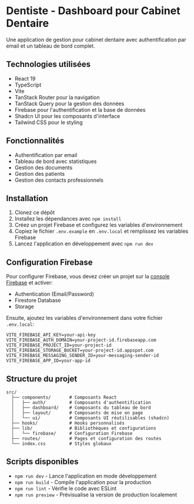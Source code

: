 # Dentiste - Dashboard pour Cabinet Dentaire

Une application de gestion pour cabinet dentaire avec authentification par email et un tableau de bord complet.

## Technologies utilisées

- React 19
- TypeScript
- Vite
- TanStack Router pour la navigation
- TanStack Query pour la gestion des données
- Firebase pour l'authentification et la base de données
- Shadcn UI pour les composants d'interface
- Tailwind CSS pour le styling

## Fonctionnalités

- Authentification par email
- Tableau de bord avec statistiques
- Gestion des documents
- Gestion des patients
- Gestion des contacts professionnels

## Installation

1. Clonez ce dépôt
2. Installez les dépendances avec `npm install`
3. Créez un projet Firebase et configurez les variables d'environnement
4. Copiez le fichier `.env.example` en `.env.local` et remplissez les variables Firebase
5. Lancez l'application en développement avec `npm run dev`

## Configuration Firebase

Pour configurer Firebase, vous devez créer un projet sur la [console Firebase](https://console.firebase.google.com/) et activer:

- Authentication (Email/Password)
- Firestore Database
- Storage

Ensuite, ajoutez les variables d'environnement dans votre fichier `.env.local`:

```
VITE_FIREBASE_API_KEY=your-api-key
VITE_FIREBASE_AUTH_DOMAIN=your-project-id.firebaseapp.com
VITE_FIREBASE_PROJECT_ID=your-project-id
VITE_FIREBASE_STORAGE_BUCKET=your-project-id.appspot.com
VITE_FIREBASE_MESSAGING_SENDER_ID=your-messaging-sender-id
VITE_FIREBASE_APP_ID=your-app-id
```

## Structure du projet

```
src/
  ├── components/       # Composants React
  │   ├── auth/         # Composants d'authentification
  │   ├── dashboard/    # Composants du tableau de bord
  │   ├── layout/       # Composants de mise en page
  │   └── ui/           # Composants UI réutilisables (shadcn)
  ├── hooks/            # Hooks personnalisés
  ├── lib/              # Bibliothèques et configurations
  │   └── firebase/     # Configuration Firebase
  ├── routes/           # Pages et configuration des routes
  └── index.css         # Styles globaux
```

## Scripts disponibles

- `npm run dev` - Lance l'application en mode développement
- `npm run build` - Compile l'application pour la production
- `npm run lint` - Vérifie le code avec ESLint
- `npm run preview` - Prévisualise la version de production localement
